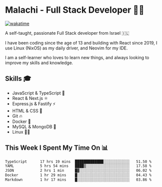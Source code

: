 # Malachi - Full Stack Developer 🚀🔥
[![wakatime](https://wakatime.com/badge/user/112ec769-e669-4b78-a46f-cf4343930741.svg)](https://wakatime.com/@112ec769-e669-4b78-a46f-cf4343930741)

A self-taught, passionate Full Stack developer from Israel 🇮🇱

I have been coding since the age of 13 and building with React since 2019, I use Linux (NixOS) as my daily driver, and Neovim for my IDE.

I am a self-learner who loves to learn new things, and always looking to improve my skills and knowledge.

## Skills 🎓
- JavaScript & TypeScript 💎
- React & Next.js ⚛️
- Express.js & Fastify ⚡️
- HTML & CSS 🎨
- Git 🔥
- Docker 🐳
- MySQL & MongoDB 💾
- Linux 👨‍💻

## This Week I Spent My Time On 📊
<!--START_SECTION:waka-->

```txt
TypeScript      17 hrs 19 mins  █████████████░░░░░░░░░░░░   51.50 %
YAML            5 hrs 54 mins   ████▒░░░░░░░░░░░░░░░░░░░░   17.58 %
JSON            2 hrs 1 min     █▓░░░░░░░░░░░░░░░░░░░░░░░   06.02 %
Docker          1 hr 29 mins    █░░░░░░░░░░░░░░░░░░░░░░░░   04.43 %
Markdown        1 hr 17 mins    █░░░░░░░░░░░░░░░░░░░░░░░░   03.86 %
```

<!--END_SECTION:waka-->
